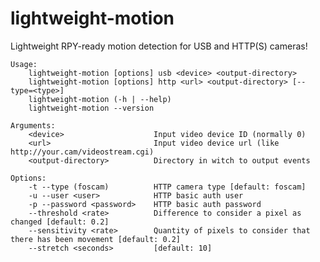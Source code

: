 lightweight-motion
==================

Lightweight RPY-ready motion detection for USB and HTTP(S) cameras!


    Usage:
        lightweight-motion [options] usb <device> <output-directory>
        lightweight-motion [options] http <url> <output-directory> [--type=<type>]
        lightweight-motion (-h | --help)
        lightweight-motion --version

    Arguments:
        <device>                    Input video device ID (normally 0)
        <url>                       Input video device url (like http://your.cam/videostream.cgi)
        <output-directory>          Directory in witch to output events

    Options:
        -t --type (foscam)          HTTP camera type [default: foscam]
        -u --user <user>            HTTP basic auth user
        -p --password <password>    HTTP basic auth password
        --threshold <rate>          Difference to consider a pixel as changed [default: 0.2]
        --sensitivity <rate>        Quantity of pixels to consider that there has been movement [default: 0.2]
        --stretch <seconds>         [default: 10]
